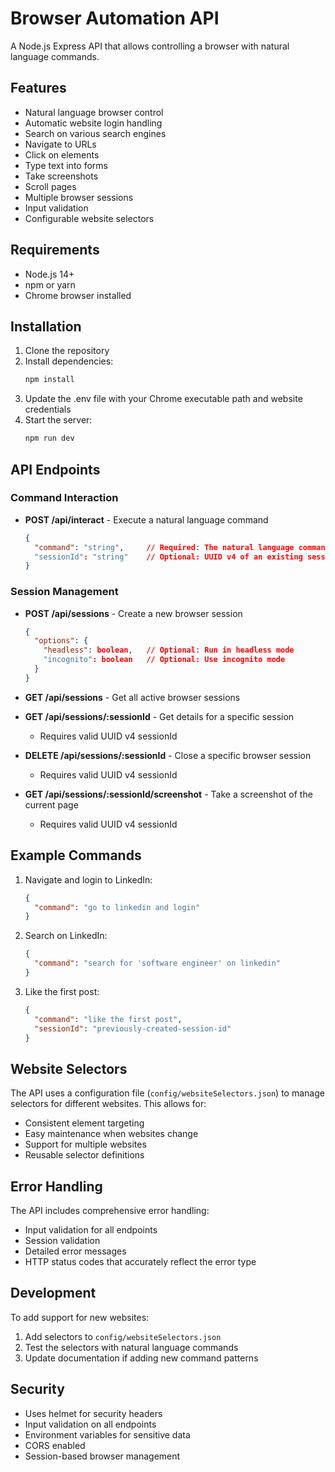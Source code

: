 # Browser Automation API

A Node.js Express API that allows controlling a browser with natural language commands.

## Features

- Natural language browser control
- Automatic website login handling
- Search on various search engines
- Navigate to URLs
- Click on elements
- Type text into forms
- Take screenshots
- Scroll pages
- Multiple browser sessions
- Input validation
- Configurable website selectors

## Requirements

- Node.js 14+
- npm or yarn
- Chrome browser installed

## Installation

1. Clone the repository
2. Install dependencies:
   ```bash
   npm install
   ```
3. Update the .env file with your Chrome executable path and website credentials
4. Start the server:
   ```bash
   npm run dev
   ```

## API Endpoints

### Command Interaction

- **POST /api/interact** - Execute a natural language command
  ```json
  {
    "command": "string",     // Required: The natural language command to execute
    "sessionId": "string"    // Optional: UUID v4 of an existing session
  }
  ```

### Session Management

- **POST /api/sessions** - Create a new browser session
  ```json
  {
    "options": {
      "headless": boolean,   // Optional: Run in headless mode
      "incognito": boolean   // Optional: Use incognito mode
    }
  }
  ```

- **GET /api/sessions** - Get all active browser sessions

- **GET /api/sessions/:sessionId** - Get details for a specific session
  - Requires valid UUID v4 sessionId

- **DELETE /api/sessions/:sessionId** - Close a specific browser session
  - Requires valid UUID v4 sessionId

- **GET /api/sessions/:sessionId/screenshot** - Take a screenshot of the current page
  - Requires valid UUID v4 sessionId

## Example Commands

1. Navigate and login to LinkedIn:
   ```json
   {
     "command": "go to linkedin and login"
   }
   ```

2. Search on LinkedIn:
   ```json
   {
     "command": "search for 'software engineer' on linkedin"
   }
   ```

3. Like the first post:
   ```json
   {
     "command": "like the first post",
     "sessionId": "previously-created-session-id"
   }
   ```

## Website Selectors

The API uses a configuration file (`config/websiteSelectors.json`) to manage selectors for different websites. This allows for:
- Consistent element targeting
- Easy maintenance when websites change
- Support for multiple websites
- Reusable selector definitions

## Error Handling

The API includes comprehensive error handling:
- Input validation for all endpoints
- Session validation
- Detailed error messages
- HTTP status codes that accurately reflect the error type

## Development

To add support for new websites:
1. Add selectors to `config/websiteSelectors.json`
2. Test the selectors with natural language commands
3. Update documentation if adding new command patterns

## Security

- Uses helmet for security headers
- Input validation on all endpoints
- Environment variables for sensitive data
- CORS enabled
- Session-based browser management
